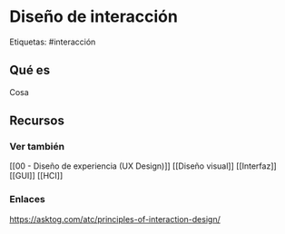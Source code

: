 # Diseño de interacción
Etiquetas: #interacción

## Qué es
Cosa

## Recursos
### Ver también
[[00 - Diseño de experiencia (UX Design)]]
[[Diseño visual]]
[[Interfaz]]
[[GUI]]
[[HCI]]

### Enlaces
https://asktog.com/atc/principles-of-interaction-design/